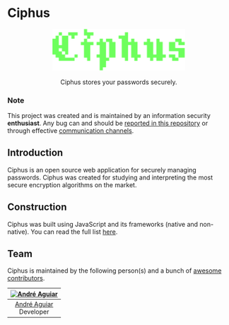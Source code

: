 # Ciphus

<p align="center">
    <img src=".github/logo.png" width="300px">
</p>

<p align="center">Ciphus stores your passwords securely.</p>

### Note

This project was created and is maintained by an information security __enthusiast__. Any bug can and should be [reported in this repository](https://github.com/aguiar-us/Ciphus/issues/new/choose) or through effective [communication channels]().

## Introduction
Ciphus is an open source web application for securely managing passwords. Ciphus was created for studying and interpreting the most secure encryption algorithms on the market.

## Construction
Ciphus was built using JavaScript and its frameworks (native and non-native). You can read the full list [here](#).

## Team

Ciphus is maintained by the following person(s) and a bunch
of [awesome contributors](https://github.com/aguiar-us/Ciphus/graphs/contributors).


| [![André Aguiar](https://github.com/aguiar-us.png?size=100)](https://github.com/aguiar-us) |
|:--:|
| [André Aguiar](https://github.com/aguiar-is)<br>Developer |,

